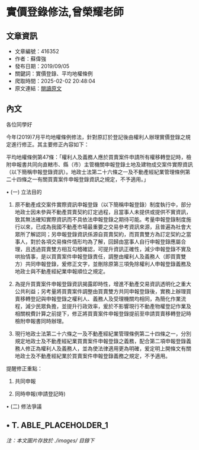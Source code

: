 # 實價登錄修法,曾榮耀老師

## 文章資訊
- 文章編號：416352
- 作者：蘇偉強
- 發布日期：2019/09/05
- 關鍵詞：實價登錄、平均地權條例
- 爬取時間：2025-02-02 20:48:04
- 原文連結：[閱讀原文](https://real-estate.get.com.tw/Columns/detail.aspx?no=416352)

## 內文
各位同學好

今年(2019)7月平均地權條例修法，針對原訂於登記後由權利人辦理實價登錄之規定進行修正。其主要修正內容如下：

平均地權條例第47條：「權利人及義務人應於買賣案件申請所有權移轉登記時，檢附申報書共同向直轄市、縣（市）主管機關申報登錄土地及建物成交案件實際資訊（以下簡稱申報登錄資訊）。地政士法第二十六條之一及不動產經紀業管理條例第二十四條之一有關買賣案件申報登錄資訊之規定，不予適用。」

• (一) 立法目的

1. 原不動產成交案件實際資訊申報登錄（以下簡稱申報登錄）制度執行中，部分地政士因未參與不動產買賣契約訂定過程，且當事人未提供或提供不實資訊，致其無法確知實際資訊而不具依法申報登錄之期待可能。考量申報登錄制度施行以來，已成為我國不動產市場最重要之交易參考資訊來源，且普遍為社會大眾所了解認同；另申報登錄資訊係源自買賣契約，而買賣雙方為訂定契約之當事人，對於各項交易條件情形均為了解，回歸由當事人自行申報登錄應屬合理，且透過買賣雙方相互勾稽確認，可提升資訊正確性，減少申報登錄不實及哄抬情事，是以買賣案件申報登錄責任，調整由權利人及義務人（即買賣雙方）共同申報登錄，爰修正文字，並刪除原第三項免除權利人申報登錄義務及地政士與不動產經紀業申報順位之規定。

2. 為提升買賣案件申報登錄資訊揭露即時性，增進不動產交易資訊透明化之重大公共利益；另考量將買賣案件調整由買賣雙方共同申報登錄後，實務上辦理買賣移轉登記與申報登錄之權利人、義務人及受理機關均相同，為簡化作業流程，減少民眾負擔，並提升行政效率，爰於不影響現行不動產物權登記作業及相關稅費計算之前提下，修正將買賣案件申報登錄提前至申請買賣移轉登記時檢附申報書同時辦理。

3. 現行地政士法第二十六條之一及不動產經紀業管理條例第二十四條之一，分別規定地政士及不動產經紀業買賣案件申報登錄之義務，配合第二項申報登錄義務人修正為權利人及義務人，並為使法律適用更為明確，爰定明上開條文有關地政士及不動產經紀業於買賣案件申報登錄義務之規定，不予適用。

提醒修正重點：

1. 共同申報

2. 同時申報(申請登記時)

• (二) 修法爭議

• T. ABLE_PLACEHOLDER_1
---
*注：本文圖片存放於 ./images/ 目錄下*
